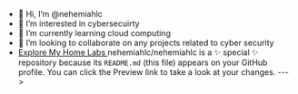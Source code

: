 - 👋 Hi, I’m @nehemiahlc
- 👀 I’m interested in cybersecuirty
- 🌱 I’m currently learning cloud computing
- 💞️ I’m looking to collaborate on any projects related to cyber security
- [Explore My Home Labs
](https://www.notion.so/My-Home-Labs-63ab5efdf7b142258e4070fb9ac0b456?pvs=4)
nehemiahlc/nehemiahlc is a ✨ special ✨ repository because its `README.md` (this file) appears on your GitHub profile.
You can click the Preview link to take a look at your changes.
--->
